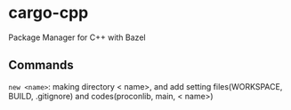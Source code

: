 # cargo-cpp
Package Manager for C++ with Bazel

## Commands

`new <name>`: making directory < name>, and add setting files(WORKSPACE, BUILD, .gitignore) and codes(proconlib, main, < name>)
